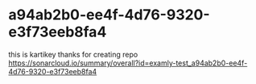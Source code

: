 # a94ab2b0-ee4f-4d76-9320-e3f73eeb8fa4

this is kartikey thanks for creating repo
https://sonarcloud.io/summary/overall?id=examly-test_a94ab2b0-ee4f-4d76-9320-e3f73eeb8fa4
     
